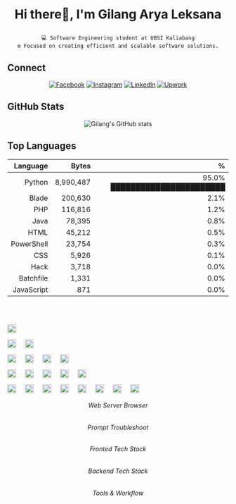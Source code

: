 <h1 align="center">
  
Hi there👋, I'm Gilang Arya Leksana

</h2>

<p align="center">
  <code>💻 Software Engineering student at UBSI Kaliabang</code><br>
  <code>⚙️ Focused on creating efficient and scalable software solutions.</code>
</p>

## Connect
<div align="center">
  
[![Facebook](https://img.shields.io/badge/-Facebook-1877F2?style=for-the-badge&logo=facebook)](https://www.facebook.com/gilang.arya.3114/)
[![Instagram](https://img.shields.io/badge/-Instagram-E4405F?style=for-the-badge&logo=instagram)](https://instagram.com/gryaaaaaa_)
[![LinkedIn](https://img.shields.io/badge/-LinkedIn-0A66C2?style=for-the-badge&logo=linkedin)](https://linkedin.com/in/gilangarya)
[![Upwork](https://img.shields.io/badge/-Upwork-6FDA44?style=for-the-badge&logo=Upwork&logoColor=white)](https://www.upwork.com/freelancers/~0116cd4da2040b489c?mp_source=share)

</div>

<h2 align="left">GitHub Stats</h2>

<div align="center">

![Gilang's GitHub stats](https://github-readme-stats.vercel.app/api?username=elnaxy12&show_icons=true&theme=tokyonight)
  
</div>

## Top Languages

<div align="center">

| Language | Bytes | % |
|---:|---:|---:|
| Python | 8,990,487 | 95.0% ███████████████████████ |
| Blade | 200,630 | 2.1%  |
| PHP | 116,816 | 1.2%  |
| Java | 78,395 | 0.8%  |
| HTML | 45,212 | 0.5%  |
| PowerShell | 23,754 | 0.3%  |
| CSS | 5,926 | 0.1%  |
| Hack | 3,718 | 0.0%  |
| Batchfile | 1,331 | 0.0%  |
| JavaScript | 871 | 0.0%  |

</div>

<br>

<br>

<p align="center" style="display: flex; gap: 20px;">
  <img src="https://upload.wikimedia.org/wikipedia/commons/thumb/e/e1/Google_Chrome_icon_%28February_2022%29.svg/48px-Google_Chrome_icon_%28February_2022%29.svg.png" width="20"/>
</p>
<p align="center" style="display: flex; gap: 20px;">
  <img src="https://img.icons8.com/?size=100&id=ka3InxFU3QZa&format=png&color=000000" width="20"/>
  <img src="https://cdn.jsdelivr.net/gh/homarr-labs/dashboard-icons/svg/google-gemini.svg" width="20"/>
</p>
<p align="center" style="display: flex; gap: 20px;"> 
  <img src="https://cdn.jsdelivr.net/gh/devicons/devicon/icons/html5/html5-original.svg" width="20"/> 
  <img src="https://cdn.jsdelivr.net/gh/devicons/devicon/icons/css3/css3-original.svg" width="20"/> 
  <img src="https://cdn.jsdelivr.net/gh/devicons/devicon/icons/javascript/javascript-original.svg" width="20"/> 
  <img src="https://cdn.jsdelivr.net/gh/devicons/devicon@latest/icons/vite/vite-original-wordmark.svg" width="20"/>
</p>
<p align="center" style="display: flex; gap: 20px;"> 
  <img src="https://cdn.jsdelivr.net/gh/devicons/devicon/icons/php/php-original.svg" width="20"/> 
  <img src="https://cdn.jsdelivr.net/gh/devicons/devicon/icons/python/python-original.svg" width="20"/> 
  <img src="https://cdn.jsdelivr.net/gh/devicons/devicon/icons/java/java-original.svg" width="20"/> 
  <img src="https://cdn.jsdelivr.net/gh/devicons/devicon@latest/icons/laravel/laravel-original.svg" width="20"/> 
  <img src="https://cdn.jsdelivr.net/gh/devicons/devicon@latest/icons/mysql/mysql-original-wordmark.svg" width="20"/> 
</p>
<p align="center" style="display: flex; gap: 20px;">
  <img src="https://cdn.jsdelivr.net/gh/devicons/devicon/icons/vscode/vscode-original.svg" width="20"/>
  <img src="https://cdn.jsdelivr.net/gh/devicons/devicon/icons/git/git-original.svg" width="20"/>
  <img src="https://github.githubassets.com/assets/GitHub-Mark-ea2971cee799.png" width="20"/>
  <img src="https://cdn.simpleicons.org/prettier/F7B93E" width="20"/>
  <img src="https://cdn.jsdelivr.net/gh/devicons/devicon@v2.17.0/icons/windows8/windows8-original.svg" width="20"/>
  <img src="https://laragon.org/logo.svg" width="20" alt="Laragon"/>
  <img src="https://upload.wikimedia.org/wikipedia/en/thumb/7/78/XAMPP_logo.svg/1183px-XAMPP_logo.svg.png" width="20" alt="XAMPP"/>
  <img src="https://avatars.githubusercontent.com/u/63051368?s=280&v=4" width="20" alt="BLADE"/>
</p>

<h6 align="center">Web Server Browser</h6>
<h6 align="center">Prompt Troubleshoot</h6>
<h6 align="center">Fronted Tech Stack</h6>
<h6 align="center">Backend Tech Stack</h6>
<h6 align="center">Tools & Workflow</h6>












